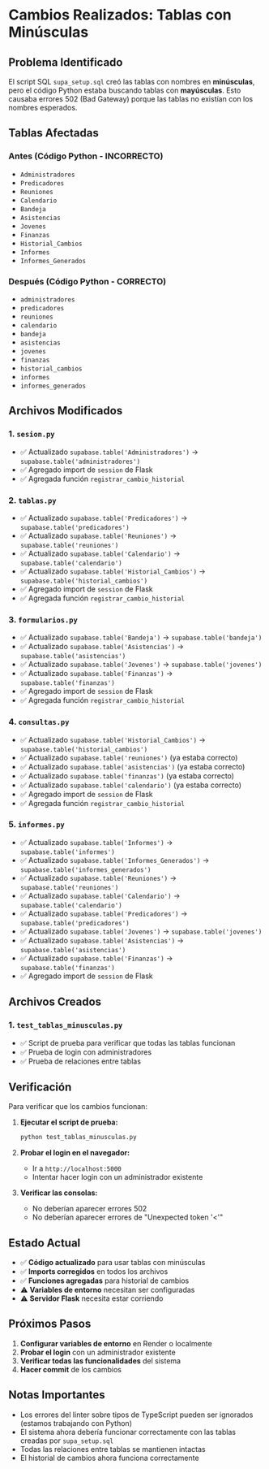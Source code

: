 # Cambios Realizados: Tablas con Minúsculas

## Problema Identificado

El script SQL `supa_setup.sql` creó las tablas con nombres en **minúsculas**, pero el código Python estaba buscando tablas con **mayúsculas**. Esto causaba errores 502 (Bad Gateway) porque las tablas no existían con los nombres esperados.

## Tablas Afectadas

### Antes (Código Python - INCORRECTO)
- `Administradores`
- `Predicadores` 
- `Reuniones`
- `Calendario`
- `Bandeja`
- `Asistencias`
- `Jovenes`
- `Finanzas`
- `Historial_Cambios`
- `Informes`
- `Informes_Generados`

### Después (Código Python - CORRECTO)
- `administradores`
- `predicadores`
- `reuniones`
- `calendario`
- `bandeja`
- `asistencias`
- `jovenes`
- `finanzas`
- `historial_cambios`
- `informes`
- `informes_generados`

## Archivos Modificados

### 1. `sesion.py`
- ✅ Actualizado `supabase.table('Administradores')` → `supabase.table('administradores')`
- ✅ Agregado import de `session` de Flask
- ✅ Agregada función `registrar_cambio_historial`

### 2. `tablas.py`
- ✅ Actualizado `supabase.table('Predicadores')` → `supabase.table('predicadores')`
- ✅ Actualizado `supabase.table('Reuniones')` → `supabase.table('reuniones')`
- ✅ Actualizado `supabase.table('Calendario')` → `supabase.table('calendario')`
- ✅ Actualizado `supabase.table('Historial_Cambios')` → `supabase.table('historial_cambios')`
- ✅ Agregado import de `session` de Flask
- ✅ Agregada función `registrar_cambio_historial`

### 3. `formularios.py`
- ✅ Actualizado `supabase.table('Bandeja')` → `supabase.table('bandeja')`
- ✅ Actualizado `supabase.table('Asistencias')` → `supabase.table('asistencias')`
- ✅ Actualizado `supabase.table('Jovenes')` → `supabase.table('jovenes')`
- ✅ Actualizado `supabase.table('Finanzas')` → `supabase.table('finanzas')`
- ✅ Agregado import de `session` de Flask
- ✅ Agregada función `registrar_cambio_historial`

### 4. `consultas.py`
- ✅ Actualizado `supabase.table('Historial_Cambios')` → `supabase.table('historial_cambios')`
- ✅ Actualizado `supabase.table('reuniones')` (ya estaba correcto)
- ✅ Actualizado `supabase.table('asistencias')` (ya estaba correcto)
- ✅ Actualizado `supabase.table('finanzas')` (ya estaba correcto)
- ✅ Actualizado `supabase.table('calendario')` (ya estaba correcto)
- ✅ Agregado import de `session` de Flask
- ✅ Agregada función `registrar_cambio_historial`

### 5. `informes.py`
- ✅ Actualizado `supabase.table('Informes')` → `supabase.table('informes')`
- ✅ Actualizado `supabase.table('Informes_Generados')` → `supabase.table('informes_generados')`
- ✅ Actualizado `supabase.table('Reuniones')` → `supabase.table('reuniones')`
- ✅ Actualizado `supabase.table('Calendario')` → `supabase.table('calendario')`
- ✅ Actualizado `supabase.table('Predicadores')` → `supabase.table('predicadores')`
- ✅ Actualizado `supabase.table('Jovenes')` → `supabase.table('jovenes')`
- ✅ Actualizado `supabase.table('Asistencias')` → `supabase.table('asistencias')`
- ✅ Actualizado `supabase.table('Finanzas')` → `supabase.table('finanzas')`
- ✅ Agregado import de `session` de Flask

## Archivos Creados

### 1. `test_tablas_minusculas.py`
- ✅ Script de prueba para verificar que todas las tablas funcionan
- ✅ Prueba de login con administradores
- ✅ Prueba de relaciones entre tablas

## Verificación

Para verificar que los cambios funcionan:

1. **Ejecutar el script de prueba:**
   ```bash
   python test_tablas_minusculas.py
   ```

2. **Probar el login en el navegador:**
   - Ir a `http://localhost:5000`
   - Intentar hacer login con un administrador existente

3. **Verificar las consolas:**
   - No deberían aparecer errores 502
   - No deberían aparecer errores de "Unexpected token '<'"

## Estado Actual

- ✅ **Código actualizado** para usar tablas con minúsculas
- ✅ **Imports corregidos** en todos los archivos
- ✅ **Funciones agregadas** para historial de cambios
- ⚠️ **Variables de entorno** necesitan ser configuradas
- ⚠️ **Servidor Flask** necesita estar corriendo

## Próximos Pasos

1. **Configurar variables de entorno** en Render o localmente
2. **Probar el login** con un administrador existente
3. **Verificar todas las funcionalidades** del sistema
4. **Hacer commit** de los cambios

## Notas Importantes

- Los errores del linter sobre tipos de TypeScript pueden ser ignorados (estamos trabajando con Python)
- El sistema ahora debería funcionar correctamente con las tablas creadas por `supa_setup.sql`
- Todas las relaciones entre tablas se mantienen intactas
- El historial de cambios ahora funciona correctamente 